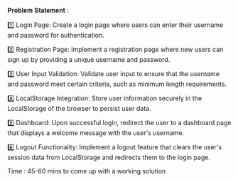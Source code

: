 𝐏𝐫𝐨𝐛𝐥𝐞𝐦 𝐒𝐭𝐚𝐭𝐞𝐦𝐞𝐧𝐭 :

1️⃣ Login Page: Create a login page where users can enter their username and password for authentication.

2️⃣ Registration Page: Implement a registration page where new users can sign up by providing a unique username and password.

3️⃣ User Input Validation: Validate user input to ensure that the username and password meet certain criteria, such as minimum length requirements.

4️⃣ LocalStorage Integration: Store user information securely in the LocalStorage of the browser to persist user data.

5️⃣ Dashboard: Upon successful login, redirect the user to a dashboard page that displays a welcome message with the user's username.

6️⃣ Logout Functionality: Implement a logout feature that clears the user's session data from LocalStorage and redirects them to the login page.

Time : 45-60 mins to come up with a working solution
